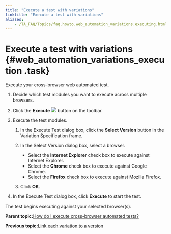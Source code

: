 ```yaml
--- 
title: "Execute a test with variations"
linktitle: "Execute a test with variations"
aliases: 
    - /TA_FAQ/Topics/faq.howto.web_automation_variations.executing.html
---
```

# Execute a test with variations {#web_automation_variations_execution .task}

Execute your cross-browser web automated test.

1.  Decide which test modules you want to execute across multiple browsers.

2.  Click the **Execute** ![](../../TA_Automation/Images/Toolbar_Button_Execute.png) button on the toolbar.

3.  Execute the test modules.

    1.  In the Execute Test dialog box, click the **Select Version** button in the Variation Specification frame.

    2.  In the Select Version dialog box, select a browser.

        -   Select the **Internet Explorer** check box to execute against Internet Explorer.
        -   Select the **Chrome** check box to execute against Google Chrome.
        -   Select the **Firefox** check box to execute against Mozilla Firefox.
    3.  Click **OK**.

4.  In the Execute Test dialog box, click **Execute** to start the test.


The test begins executing against your selected browser\(s\).

**Parent topic:**[How do I execute cross-browser automated tests?](../../TA_FAQ/Topics/faq.howto.web_automation_variations.html)

**Previous topic:**[Link each variation to a version](../../TA_FAQ/Topics/faq.howto.web_automation_variations.linking.html)

